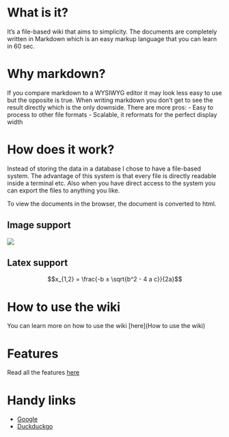 # What is it?
It’s a file-based wiki that aims to simplicity. The documents are completely written in Markdown which is an easy markup language that you can learn in 60 sec.

# Why markdown?
If you compare markdown to a WYSIWYG editor it may look less easy to use but the opposite is true. When writing markdown you don’t get to see the result directly which is the only downside. There are more pros: - Easy to process to other file formats - Scalable, it reformats for the perfect display width

# How does it work?
Instead of storing the data in a database I chose to have a file-based system. The advantage of this system is that every file is directly readable inside a terminal etc. Also when you have direct access to the system you can export the files to anything you like.

To view the documents in the browser, the document is converted to html.

## Image support
![](https://upload.wikimedia.org/wikipedia/commons/thumb/4/48/Markdown-mark.svg/208px-Markdown-mark.svg.png)

## Latex support

$$x_{1,2} = \frac{-b ± \sqrt{b^2 - 4 a c}}{2a}$$

# How to use the wiki
You can learn more on how to use the wiki [here](How to use the wiki)

# Features
Read all the features [here](Features)

# Handy links
- [Google](http://google.be)
- [Duckduckgo](http://duckduckgo.org)


